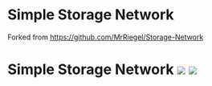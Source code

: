# Simple Storage Network

Forked from https://github.com/MrRiegel/Storage-Network

# Simple Storage Network [![](http://cf.way2muchnoise.eu/268495.svg)](https://minecraft.curseforge.com/projects/simple-storage-network) [![](http://cf.way2muchnoise.eu/versions/268495.svg)](https://minecraft.curseforge.com/projects/simple-storage-network)
